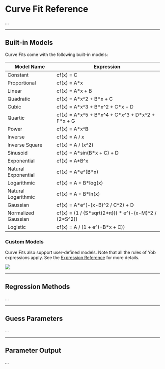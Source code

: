 # Curve Fit Reference
...

---
## Built-in Models
Curve Fits come with the following built-in models:

<table>
    <thead><tr><th>Model Name</th><th>Expression</th></tr></thead>
    <tbody>
        <tr><td>Constant</td><td>cf(x) = C</td></tr>
        <tr><td>Proportional</td><td>cf(x) = A*x</td></tr>
        <tr><td>Linear</td><td>cf(x) = A*x + B</td></tr>
        <tr><td>Quadratic</td><td>cf(x) = A*x^2 + B*x + C</td></tr>
        <tr><td>Cubic</td><td>cf(x) = A*x^3 + B*x^2 + C*x + D</td></tr>
        <tr><td>Quartic</td><td>cf(x) = A*x^5 + B*x^4 + C*x^3 + D*x^2 + F*x + G</td></tr>
        <tr><td>Power</td><td>cf(x) = A*x^B</td></tr>
        <tr><td>Inverse</td><td>cf(x) = A / x</td></tr>
        <tr><td>Inverse Square</td><td>cf(x) = A / (x^2)</td></tr>
        <tr><td>Sinusoid</td><td>cf(x) = A*sin(B*x + C) + D</td></tr>
        <tr><td>Exponential</td><td>cf(x) = A*B^x</td></tr>
        <tr><td>Natural Exponential</td><td>cf(x) = A*e^(B*x)</td></tr>
        <tr><td>Logarithmic</td><td>cf(x) = A + B*log(x)</td></tr>
        <tr><td>Natural Logarithmic</td><td>cf(x) = A + B*ln(x)</td></tr>
        <tr><td>Gaussian</td><td>cf(x) = A*e^(-(x-B)^2 / C^2) + D</td></tr>
        <tr><td>Normalized Gaussian</td><td>cf(x) = (1 / (S*sqrt(2*π))) * e^(-(x-M)^2 / (2*S^2))</td></tr>
        <tr><td>Logistic</td><td>cf(x) = A / (1 + e^(-B*x + C))</td></tr>
    </tbody>
</table>

### Custom Models
Curve Fits also support user-defined models.  Note that all the rules of Yob expressions apply.  See the [Expression Reference](./expression_reference.md) for more details.

<div class="centered"><img src="../../img/custom_curve_fit.png"></div>

---
## Regression Methods
...

---
## Guess Parameters
...

---
## Parameter Output
...